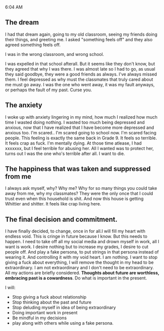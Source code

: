 
6:04 AM

## The dream
I had that dream again, going to my old classroom, seeing my friends doing their things, and greeting me. I asked "something feels off" and they also agreed something feels off. 

I was in the wrong classroom, and wrong school.

I was expelled in that school afterall. But it seems like they don't know, but they agreed that why I was there. I was almost late so I had to go, as usual they said goodbye, they were a good friends as always. I've always missed them. I feel depressed as why must the classmates that truly cared about me must go away. I was the one who went away, it was my fault anyways, or perhaps the fault of my past. Curse you.

## The anxiety

I woke up with anxiety lingering in my mind, how much I realized how much time I wasted doing nothing. I wasted too much being depressed and anxious, now that I have realized that I have become more depressed and anxious too. I'm scared.. I'm scared going to school now. I'm scared facing people. This feeling is exactly the same back in Grade 9. It feels so terrible. It feels crap as fuck. I'm mentally dying. At those time atlease, I had xxxxxxx, but I feel terrible for abusing her. All I wanted was to protect her, turns out I was the one who's terrible after all. I want to die.

## The happiness that was taken and suppressed from me

I always ask myself, why? Why me? Why for so many things you could take away from me, why my classmates? They were the only once that I could trust even when this household is shit. 
And now this house is getting Whittier and shitter. It feels like crap living here.

## The final decision and commitment.

I have finally decided, to change, once in for all.I will fill my heart with endless void. This is cringe in future because I know. But this needs to happen. I need to take off all my social media and drown myself in work, all I want is work. I desire nothing but to increase my grades, I desire to cut people off. And play a fake persona, to put strings in that persona instead of wearing it. And controlling it with my void heart. I am nothing. I want to stop giving a fuck about everything, I will remove the thought in my head to be extraordinary. I am not extraordinary and I don't need to be extraordinary. All my actions are briefly considered. **Thoughts about future are worthless, embracing past is a cowardness**. Do what is important in the present. 

I will:
- Stop giving a fuck about relationship
- Stop thinking about the past and future
- Stop deluding myself in idea of being extraordinary
- Doing important work in present
- Be mindful in my decisions
- play along with others while using a fake persona. 